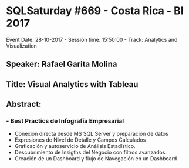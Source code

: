 # SQLSaturday #669 - Costa Rica - BI 2017
Event Date: 28-10-2017 - Session time: 15:50:00 - Track: Analytics and Visualization
## Speaker: Rafael Garita Molina
## Title: Visual Analytics with Tableau
## Abstract:
### - Best Practics de Infografía Empresarial
- Conexión directa desde MS SQL Server y preparación de datos
- Expresiones de Nivel de Detalle y Campos Calculados
- Graficación y autoservicio de Análisis Estadístico.
- Descubrimiento de Insigths del Negocio con filtros avanzados.
- Creación de un Dashboard y flujo de Navegación en un Dashboard
